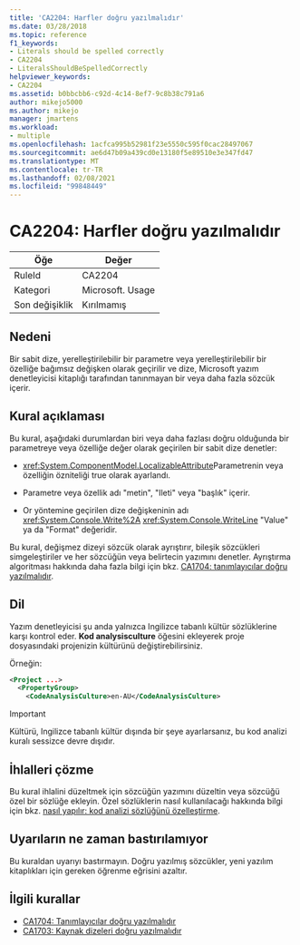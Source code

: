 ```yaml
---
title: 'CA2204: Harfler doğru yazılmalıdır'
ms.date: 03/28/2018
ms.topic: reference
f1_keywords:
- Literals should be spelled correctly
- CA2204
- LiteralsShouldBeSpelledCorrectly
helpviewer_keywords:
- CA2204
ms.assetid: b0bbcbb6-c92d-4c14-8ef7-9c8b38c791a6
author: mikejo5000
ms.author: mikejo
manager: jmartens
ms.workload:
- multiple
ms.openlocfilehash: 1acfca995b52981f23e5550c595f0cac28497067
ms.sourcegitcommit: ae6d47b09a439cd0e13180f5e89510e3e347fd47
ms.translationtype: MT
ms.contentlocale: tr-TR
ms.lasthandoff: 02/08/2021
ms.locfileid: "99848449"
---
```

# <a name="ca2204-literals-should-be-spelled-correctly"></a>CA2204: Harfler doğru yazılmalıdır

|Öğe|Değer|
|-|-|
|RuleId|CA2204|
|Kategori|Microsoft. Usage|
|Son değişiklik|Kırılmamış|

## <a name="cause"></a>Nedeni

Bir sabit dize, yerelleştirilebilir bir parametre veya yerelleştirilebilir bir özelliğe bağımsız değişken olarak geçirilir ve dize, Microsoft yazım denetleyicisi kitaplığı tarafından tanınmayan bir veya daha fazla sözcük içerir.

## <a name="rule-description"></a>Kural açıklaması

Bu kural, aşağıdaki durumlardan biri veya daha fazlası doğru olduğunda bir parametreye veya özelliğe değer olarak geçirilen bir sabit dize denetler:

- <xref:System.ComponentModel.LocalizableAttribute>Parametrenin veya özelliğin özniteliği true olarak ayarlandı.

- Parametre veya özellik adı "metin", "Ileti" veya "başlık" içerir.

- Or yöntemine geçirilen dize değişkeninin adı <xref:System.Console.Write%2A> <xref:System.Console.WriteLine> "Value" ya da "Format" değeridir.

Bu kural, değişmez dizeyi sözcük olarak ayrıştırır, bileşik sözcükleri simgeleştiriler ve her sözcüğün veya belirtecin yazımını denetler. Ayrıştırma algoritması hakkında daha fazla bilgi için bkz. [CA1704: tanımlayıcılar doğru yazılmalıdır](../code-quality/ca1704.md).

## <a name="language"></a>Dil

Yazım denetleyicisi şu anda yalnızca Ingilizce tabanlı kültür sözlüklerine karşı kontrol eder. **Kod analysisculture** öğesini ekleyerek proje dosyasındaki projenizin kültürünü değiştirebilirsiniz.

Örneğin:

```xml
<Project ...>
  <PropertyGroup>
    <CodeAnalysisCulture>en-AU</CodeAnalysisCulture>
```

> [!IMPORTANT]
> Kültürü, Ingilizce tabanlı kültür dışında bir şeye ayarlarsanız, bu kod analizi kuralı sessizce devre dışıdır.

## <a name="how-to-fix-violations"></a>İhlalleri çözme

Bu kural ihlalini düzeltmek için sözcüğün yazımını düzeltin veya sözcüğü özel bir sözlüğe ekleyin. Özel sözlüklerin nasıl kullanılacağı hakkında bilgi için bkz. [nasıl yapılır: kod analizi sözlüğünü özelleştirme](../code-quality/how-to-customize-the-code-analysis-dictionary.md).

## <a name="when-to-suppress-warnings"></a>Uyarıların ne zaman bastırılamıyor

Bu kuraldan uyarıyı bastırmayın. Doğru yazılmış sözcükler, yeni yazılım kitaplıkları için gereken öğrenme eğrisini azaltır.

## <a name="related-rules"></a>İlgili kurallar

- [CA1704: Tanımlayıcılar doğru yazılmalıdır](../code-quality/ca1704.md)
- [CA1703: Kaynak dizeleri doğru yazılmalıdır](../code-quality/ca1703.md)
